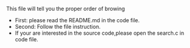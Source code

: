 This file will tell you the proper order of browing

* First: please read the README.md in the code file.
* Second: Follow the file instruction.
* If your are interested in the source code,please open the search.c in code file.

